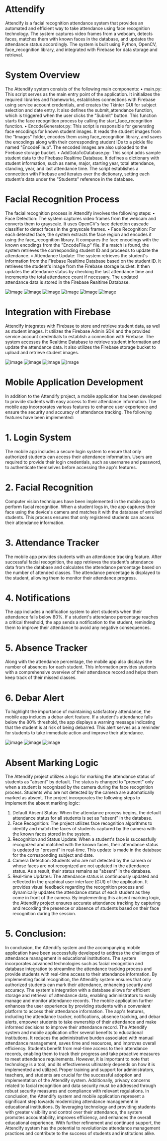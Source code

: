 # Attendify
Attendify is a facial recognition attendance system that provides an automated and efficient way to take attendance using face recognition technology. The system captures video frames from a webcam, detects faces, matches them with known faces in the database, and updates the attendance status accordingly. The system is built using Python, OpenCV, face_recognition library, and integrated with Firebase for data storage and retrieval.

# System Overview
The Attendify system consists of the following main components:
•	main.py: This script serves as the main entry point of the application. It initializes the required libraries and frameworks, establishes connections with Firebase using service account credentials, and creates the Tkinter GUI for subject selection and date entry. It also defines the submit_attendance function, which is triggered when the user clicks the "Submit" button. This function starts the face recognition process by calling the start_face_recognition function.
•	EncodeGenerator.py: This script is responsible for generating face encodings for known student images. It reads the student images from the "Images" folder, encodes them using face_recognition library, and saves the encodings along with their corresponding student IDs to a pickle file named "EncodeFile.p". The encoded images are also uploaded to the Firebase storage bucket.
•	AddDataToDatabase.py: This script adds sample student data to the Firebase Realtime Database. It defines a dictionary with student information, such as name, major, starting year, total attendance, standing, year, and last attendance time. The script establishes a connection with Firebase and iterates over the dictionary, setting each student's data under the "Students" reference in the database.

# Facial Recognition Process
The facial recognition process in Attendify involves the following steps:
•	Face Detection: The system captures video frames from the webcam and converts them to grayscale. It uses OpenCV's face detection cascade classifier to detect faces in the grayscale frames.
•	Face Recognition: For each detected face, the system extracts the face region and encodes it using the face_recognition library. It compares the face encodings with the known encodings from the "EncodeFile.p" file. If a match is found, the system retrieves the corresponding student ID and proceeds to update the attendance.
•	Attendance Update: The system retrieves the student's information from the Firebase Realtime Database based on the student ID. It retrieves the student's image from the Firebase storage bucket. It then updates the attendance status by checking the last attendance time and increments the total attendance count if necessary. The updated attendance data is stored in the Firebase Realtime Database.

![image](https://github.com/Qalb-E-Ali/Attendify/blob/main/Picture1.png)
![image](https://github.com/Qalb-E-Ali/Attendify/blob/main/Picture2.png)
![image](https://github.com/Qalb-E-Ali/Attendify/blob/main/Picture3.png)
![image](https://github.com/Qalb-E-Ali/Attendify/blob/main/Picture4.png)
![image](https://github.com/Qalb-E-Ali/Attendify/blob/main/Picture5.png)
![image](https://github.com/Qalb-E-Ali/Attendify/blob/main/Picture6.png)

# Integration with Firebase
Attendify integrates with Firebase to store and retrieve student data, as well as student images. It utilizes the Firebase Admin SDK and the provided service account credentials to establish a connection with Firebase. The system accesses the Realtime Database to retrieve student information and update the attendance data. It also utilizes the Firebase storage bucket to upload and retrieve student images.

![image](https://github.com/Qalb-E-Ali/Attendify/blob/main/Picture7.png)
![image](https://github.com/Qalb-E-Ali/Attendify/blob/main/Picture8.png)
![image](https://github.com/Qalb-E-Ali/Attendify/blob/main/Picture9.jpg)
![image](https://github.com/Qalb-E-Ali/Attendify/blob/main/Picture10.png)

# Mobile Application Development
In addition to the Attendify project, a mobile application has been developed to provide students with easy access to their attendance information. The mobile app incorporates various features to enhance user experience and ensure the security and accuracy of attendance tracking. The following features have been implemented:
# 1. Login System
The mobile app includes a secure login system to ensure that only authorized students can access their attendance information. Users are required to provide their login credentials, such as username and password, to authenticate themselves before accessing the app's features.
# 2. Facial Recognition
Computer vision techniques have been implemented in the mobile app to perform facial recognition. When a student logs in, the app captures their face using the device's camera and matches it with the database of enrolled students. This process ensures that only registered students can access their attendance information.
# 3. Attendance Tracker
The mobile app provides students with an attendance tracking feature. After successful facial recognition, the app retrieves the student's attendance data from the database and calculates the attendance percentage based on the number of attended classes. The attendance percentage is displayed to the student, allowing them to monitor their attendance progress.
# 4. Notifications
The app includes a notification system to alert students when their attendance falls below 80%. If a student's attendance percentage reaches a critical threshold, the app sends a notification to the student, reminding them to improve their attendance to avoid any negative consequences.
# 5. Absence Tracker
Along with the attendance percentage, the mobile app also displays the number of absences for each student. This information provides students with a comprehensive overview of their attendance record and helps them keep track of their missed classes.
# 6. Debar Alert
To highlight the importance of maintaining satisfactory attendance, the mobile app includes a debar alert feature. If a student's attendance falls below the 80% threshold, the app displays a warning message indicating that the student is at risk of being debarred. This alert serves as a reminder for students to take immediate action and improve their attendance.

![image](https://github.com/Qalb-E-Ali/Attendify/blob/main/Picture11.png)
![image](https://github.com/Qalb-E-Ali/Attendify/blob/main/Picture13.png)
![image](https://github.com/Qalb-E-Ali/Attendify/blob/main/Picture14.png)

# Absent Marking Logic
The Attendify project utilizes a logic for marking the attendance status of students as "absent" by default. The status is changed to "present" only when a student is recognized by the camera during the face recognition process. Students who are not detected by the camera are automatically marked as absent.
The project incorporates the following steps to implement the absent marking logic:
1.	Default Absent Status: When the attendance process begins, the default attendance status for all students is set as "absent" in the database.
2.	Face Recognition: The project utilizes face recognition algorithms to identify and match the faces of students captured by the camera with the known faces stored in the system.
3.	Recognition and Status Update: When a student's face is successfully recognized and matched with the known faces, their attendance status is updated to "present" in real-time. This update is made in the database for the corresponding subject and date.
4.	Camera Detection: Students who are not detected by the camera or whose faces are not recognized are not updated in the attendance status. As a result, their status remains as "absent" in the database.
5.	Real-time Updates: The attendance status is continuously updated and reflected in the graphical user interface (GUI) of the application. It provides visual feedback regarding the recognition process and dynamically updates the attendance status of each student as they come in front of the camera.
By implementing this absent marking logic, the Attendify project ensures accurate attendance tracking by capturing and recording the presence or absence of students based on their face recognition during the session.
# 5. Conclusion: 
In conclusion, the Attendify system and the accompanying mobile application have been successfully developed to address the challenges of attendance management in educational institutions. The system incorporates advanced technologies such as facial recognition and database integration to streamline the attendance tracking process and provide students with real-time access to their attendance information.
By implementing facial recognition, the Attendify system ensures that only authorized students can mark their attendance, enhancing security and accuracy. The system's integration with a database allows for efficient storage and retrieval of attendance data, enabling administrators to easily manage and monitor attendance records.
The mobile application further enhances the user experience by providing students with a convenient platform to access their attendance information. The app's features, including the attendance tracker, notifications, absence tracking, and debar alerts, empower students to take ownership of their attendance and make informed decisions to improve their attendance record.
The Attendify system and mobile application offer several benefits to educational institutions. It reduces the administrative burden associated with manual attendance management, saves time and resources, and improves overall efficiency. Students benefit from real-time access to their attendance records, enabling them to track their progress and take proactive measures to meet attendance requirements.
However, it is important to note that technology is a tool, and its effectiveness ultimately depends on how it is implemented and utilized. Proper training and support for administrators, teachers, and students are crucial for the successful adoption and implementation of the Attendify system. Additionally, privacy concerns related to facial recognition and data security must be addressed through robust security measures and compliance with relevant regulations.
In conclusion, the Attendify system and mobile application represent a significant step towards modernizing attendance management in educational institutions. By leveraging technology and providing students with greater visibility and control over their attendance, the system promotes accountability, improves efficiency, and enhances the overall educational experience. With further refinement and continued support, the Attendify system has the potential to revolutionize attendance management practices and contribute to the success of students and institutions alike.

